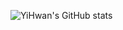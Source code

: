 ![YiHwan's GitHub stats](https://github-readme-stats.vercel.app/api?username=YiHwanRyu&show_icons=true&theme=gruvbox)

<!--
**YiHwanRyu/YiHwanRyu** is a ✨ _special_ ✨ repository because its `README.md` (this file) appears on your GitHub profile.

Here are some ideas to get you started:

- 🔭 I’m currently working on ...
- 🌱 I’m currently learning ...
- 👯 I’m looking to collaborate on ...
- 🤔 I’m looking for help with ...
- 💬 Ask me about ...
- 📫 How to reach me: ...
- 😄 Pronouns: ...
- ⚡ Fun fact: ...
-->

